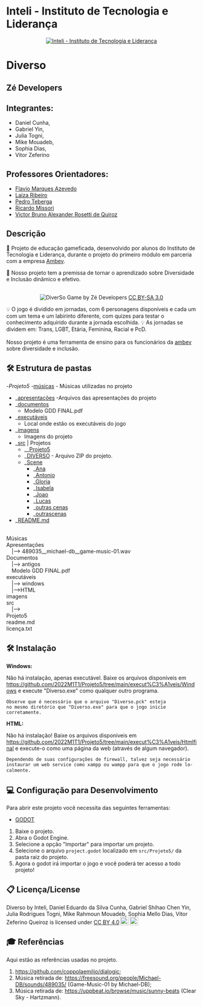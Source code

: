 # Inteli - Instituto de Tecnologia e Liderança 

<p align="center">
<a href= "https://www.inteli.edu.br/"><img src="https://www.inteli.edu.br/wp-content/uploads/2021/08/20172028/marca_1-2.png" alt="Inteli - Instituto de Tecnologia e Liderança" border="0"></a>
</p>

# Diverso

## Zé Developers

## Integrantes: 
- Daniel Cunha</a>, 
- Gabriel Yin</a>, 
- Julia Togni</a>, 
- Mike Mouadeb</a>, 
- Sophia Dias</a>, 
- Vitor Zeferino</a>

## Professores Orientadores: 
- <a href="http://lattes.cnpq.br/2716416791407528" target="_blank" rel="noopener noreferrer"> Flavio Marques Azevedo </a> 
- <a href="http://lattes.cnpq.br/9324969584977927" target="_blank" rel="noopener noreferrer"> Laíza Ribeiro </a>
- <a href="http://lattes.cnpq.br/2951162577564329" target="_blank" rel="noopener noreferrer"> Pedro Teberga</a>
- <a href="http://lattes.cnpq.br/2327073767433655" target="_blank" rel="noopener noreferrer"> Ricardo Missori </a>
- <a href="http://lattes.cnpq.br/3254174044411983" target="_blank" rel="noopener noreferrer"> Victor Bruno Alexander Rosetti de Quiroz </a>

## Descrição


📜 Projeto de educação gameficada, desenvolvido por alunos do Instituto de Tecnologia e Liderança, durante o projeto do primeiro módulo em parceria com a empresa <a href="https://www.ambev.com.br/">Ambev</a>.


📜 Nosso projeto tem a premissa de tornar o aprendizado sobre Diversidade e Inclusão dinâmico e efetivo.
<br><br>
<p align="center">
<img src="https://raw.githubusercontent.com/2022M1T1/Projeto5/main/imagens/tela-inicial.png" alt="DiverSo" border="0">
  Game by Zé Developers</a> <a rel="license" href="https://creativecommons.org/licenses/by-sa/3.0/">CC BY-SA 3.0</a>
</p>

💡 O jogo é dividido em jornadas, com 6 personagens disponíveis e cada um com um tema e um labirinto diferente, com quizes para testar o conhecimento adquirido durante a jornada escolhida. 
💡 As jornadas se dividem em: Trans, LGBT, Etária, Feminina, Racial e PcD.
<br><br>
Nosso projeto é uma ferramenta de ensino para os funcionários da <a href="https://www.ambev.com.br/">ambev</a> sobre diversidade e inclusão.


## 🛠 Estrutura de pastas

-_Projeto5
   -_[músicas](https://github.com/2022M1T1/Projeto5/tree/main/Musicas)
      - Músicas utilizadas no projeto
   -  _[apresentações](https://github.com/2022M1T1/Projeto5/tree/main/apresenta%C3%A7%C3%B5es)
      -Arquivos das apresentações do projeto
   -  _[documentos](https://github.com/2022M1T1/Projeto5/tree/main/documentos)
      - Modelo GDD FINAL.pdf
   -  _[executáveis](https://github.com/2022M1T1/Projeto5/tree/main/execut%C3%A1veis)
      - Local onde estão os executáveis do jogo
   -  _[imagens](https://github.com/2022M1T1/Projeto5/tree/main/imagens)
      -  Imagens do projeto
   -  _[src](https://github.com/2022M1T1/Projeto5/tree/main/src) | Projetos
      -  __[Projeto5](https://github.com/2022M1T1/Projeto5/tree/main/src/Projeto5)
        -  _[DIVERSO](https://github.com/2022M1T1/Projeto5/tree/main/src/Projeto5/DIVERSO)
          -  Arquivo ZIP do projeto.
        -  _[Scene](src/Projeto5/scenes)
            -  _[Ana](https://github.com/2022M1T1/Projeto5/tree/main/src/Projeto5/Scene/Ana)
            -  _[Antonio](https://github.com/2022M1T1/Projeto5/tree/main/src/Projeto5/Scene/Antonio)
            - _[Gloria](https://github.com/2022M1T1/Projeto5/tree/main/src/Projeto5/Scene/Gloria)
            - _[Isabela](https://github.com/2022M1T1/Projeto5/tree/main/src/Projeto5/Scene/Isabela)
            -  _[Joao](https://github.com/2022M1T1/Projeto5/tree/main/src/Projeto5/Scene/Joao)
            -  _[Lucas](https://github.com/2022M1T1/Projeto5/tree/main/src/Projeto5/Scene/Lucas)
            -  _[outras cenas](https://github.com/2022M1T1/Projeto5/tree/main/src/Projeto5/Scene/outras%20cenas)
            -  _[outrascenas](https://github.com/2022M1T1/Projeto5/tree/main/src/Projeto5/Scene/outrascenas)
 -  _[README.md](https://github.com/2022M1T1/Projeto5/blob/main/README.md)


<br>
Músicas<br>
Apresentações<br>
  &emsp;|--> 489035__michael-db__game-music-01.wav<br>
Documentos<br>
  &emsp;|--> antigos<br>
  &emsp;Modelo GDD FINAL.pdf<br>
executáveis<br>
  &emsp;|--> windows<br>
  &emsp;|-->HTML<br>
imagens<br>
src<br>
  &emsp;|--> <br>Projeto5<br>
readme.md<br>
licença.txt <br>

## 🛠 Instalação

<b>Windows:</b>

Não há instalação, apenas executável. Baixe os arquivos disponíveis em https://github.com/2022M1T1/Projeto5/tree/main/execut%C3%A1veis/Windows e execute "Diverso.exe" como qualquer outro programa.

```
Observe que é necessário que o arquivo "Diverso.pck" esteja
no mesmo diretório que "Diverso.exe" para que o jogo inicie
corretamente.
```

<b>HTML:</b>

Não há instalação! Baixe os arquivos disponíveis em https://github.com/2022M1T1/Projeto5/tree/main/execut%C3%A1veis/Htmlfinal e execute-o como uma página da web (através de algum navegador).

```sh
Dependendo de suas configurações de firewall, talvez seja necessário
instaurar um web service como xampp ou wampp para que o jogo rode lo-
calmente.
```

## 💻 Configuração para Desenvolvimento

Para abrir este projeto você necessita das seguintes ferramentas:

- <a href="https://godotengine.org/download">GODOT</a>

1. Baixe o projeto.
2. Abra o Godot Engine.
3. Selecione a opção "Importar" para importar um projeto.
4. Selecione o arquivo `project.godot` localizado em `src/Projeto5/` da pasta raiz do projeto.
5. Agora o godot irá importar o jogo e você poderá ter acesso a todo projeto!


## 📋 Licença/License

<p xmlns:cc="http://creativecommons.org/ns#" xmlns:dct="http://purl.org/dc/terms/"><span property="dct:title">Diverso</span> by <span property="cc:attributionName">Inteli, Daniel Eduardo da Silva Cunha, Gabriel Shihao Chen Yin, Julia Rodrigues Togni, Mike Rahmoun Mouadeb, Sophia Mello Dias, Vitor Zeferino Queiroz</span> is licensed under <a href="http://creativecommons.org/licenses/by/4.0/?ref=chooser-v1" target="_blank" rel="license noopener noreferrer" style="display:inline-block;">CC BY 4.0<img style="height:22px!important;margin-left:3px;vertical-align:text-bottom;" src="https://mirrors.creativecommons.org/presskit/icons/cc.svg?ref=chooser-v1"><img style="height:22px!important;margin-left:3px;vertical-align:text-bottom;" src="https://mirrors.creativecommons.org/presskit/icons/by.svg?ref=chooser-v1"></a></p>

## 🎓 Referências

Aqui estão as referências usadas no projeto.

1. <https://github.com/coppolaemilio/dialogic>; 
2. Música retirada de: <https://freesound.org/people/Michael-DB/sounds/489035/> </a> (Game-Music-01 by Michael-DB);
3. Música retirada de: <https://uppbeat.io/browse/music/sunny-beats> </a> (Clear Sky - Hartzmann).
